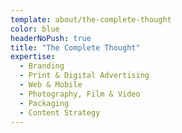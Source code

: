 ```yaml
---
template: about/the-complete-thought
color: blue
headerNoPush: true
title: "The Complete Thought"
expertise:
  - Branding
  - Print & Digital Advertising
  - Web & Mobile
  - Photography, Film & Video
  - Packaging
  - Content Strategy
---
```


